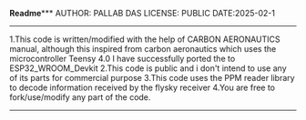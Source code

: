 ******************************************Readme*********************************************
AUTHOR: PALLAB DAS
LICENSE: PUBLIC
DATE:2025-02-1
*********************************************************************************************
1.This code is written/modified with the help of CARBON AERONAUTICS manual, 
  although this inspired from carbon aeronautics which uses the microcontroller Teensy 4.0
  I have successfully ported the to ESP32_WROOM_Devkit 
2.This code is public and i don't intend to use any of its parts for commercial purpose
3.This code uses the PPM reader library to decode information received by the flysky receiver
4.You are free to fork/use/modify any part of the code.
*********************************************************************************************
